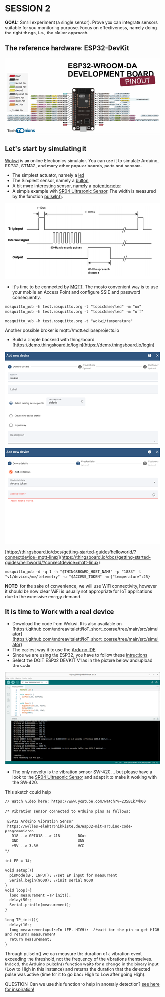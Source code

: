 # SESSION 2

**GOAL:** Small experiment (a single sensor). Prove you can integrate sensors suitable for you monitoring purpose.  Focus on effectiveness, namely doing the right things, i.e., the Maker approach.

## The reference hardware: ESP32-DevKit

![](assets/images/2023-07-17-12-28-17.png)

## Let's start by simulating it

[Wokwi](https://docs.wokwi.com/) is an online Electronics simulator. You can use it to simulate Arduino, ESP32, STM32, and many other popular boards, parts and sensors.

* The simplest actuator, namely a [led](https://wokwi.com/projects/367336864678247425)
* The Simplest sensor, namely a [button](https://wokwi.com/projects/367336996835545089)
* A bit more interesting sensor, namely a [potentiometer](https://wokwi.com/projects/367338868313181185)
* A simple example with [SR04 Ultrasonic Sensor](https://wokwi.com/projects/367320442567677953). The width is measured by the function [pulseIn()](https://www.arduino.cc/reference/en/language/functions/advanced-io/pulsein/).

![](assets/images/2023-07-18-14-16-39.png)

* It's time to be connected by [MQTT](https://wokwi.com/projects/367405831605855233). The mosto convenient way is to use your mobile an Access Point and configure SSID and password consequently.

```
mosquitto_pub -h test.mosquitto.org -t "topicName/led" -m "on"
mosquitto_pub -h test.mosquitto.org -t "topicName/led" -m "off"
```

```
mosquitto_sub -h test.mosquitto.org -t "wokwi/temperature"
```

Another possible broker is mqtt://mqtt.eclipseprojects.io

* Build a simple backend with thingsboard [https://demo.thingsboard.io/login](https://demo.thingsboard.io/login)

![](assets/images/2023-07-04-16-31-57.png)
![](assets/images/2023-07-04-16-33-07.png)

[https://thingsboard.io/docs/getting-started-guides/helloworld/?connectdevice=mqtt-linux](https://thingsboard.io/docs/getting-started-guides/helloworld/?connectdevice=mqtt-linux)

```
mosquitto_pub -d -q 1 -h "$THINGSBOARD_HOST_NAME" -p "1883" -t "v1/devices/me/telemetry" -u "$ACCESS_TOKEN" -m {"temperature":25}
```

**NOTE:** for the sake of convenience, we will use WiFi connectivity, however it should be now clear WiFi is usually not appropriate for IoT applications due to the excessive energy demand. 

## It is time to Work with a real device

* Download the code from Wokwi. It is also available on [https://github.com/andreavitaletti/IoT_short_course/tree/main/src/simulator](https://github.com/andreavitaletti/IoT_short_course/tree/main/src/simulator)
* The easiest way it to use the [Arduino IDE](https://support.arduino.cc/hc/en-us/articles/360019833020-Download-and-install-Arduino-IDE) 
* Since we are using the ESP32, you have to follow these [intructions](https://randomnerdtutorials.com/installing-the-esp32-board-in-arduino-ide-windows-instructions/)
* Select the DOIT ESP32 DEVKIT V1 as in the picture below and upload the code

![](assets/images/2023-07-18-13-48-40.png)

* The only novelty is the vibration sensor SW-420 ... but please have a look to the [SR04 Ultrasonic Sensor](https://wokwi.com/projects/367320442567677953) and adapt it to make it working with the SW-420. 

This sketch could help

```
// Watch video here: https://www.youtube.com/watch?v=235BLk7vk00

/* Vibration sensor connected to Arduino pins as follows:
 
 ESP32 Arduino Vibration Sensor
 https://wolles-elektronikkiste.de/esp32-mit-arduino-code-programmieren
   D18 --> GPIO18 --> G18        DOut
   GND                           GND
   +5V --> 3.3V                  VCC      
*/

int EP = 18;

void setup(){
  pinMode(EP, INPUT); //set EP input for measurment
  Serial.begin(9600); //init serial 9600
}
void loop(){
  long measurement =TP_init();
  delay(50);
  Serial.println(measurement);
}

long TP_init(){
  delay(10);
  long measurement=pulseIn (EP, HIGH);  //wait for the pin to get HIGH and returns measurement
  return measurement;
}

```

Through pulseIn() we can measure the duration of a vibration event exceeding the threshold, not the frequency of the vibrations themselves. Indeed, the Arduino pulseIn() function waits for a change in the binary input (Low to High in this instance) and returns the duration that the detected pulse was active (time for it to go back High to Low after going High).

QUESTION: Can we use this function to help in anomaly detection? [see here for inspiration!](https://www.mdpi.com/1424-8220/22/16/6015)